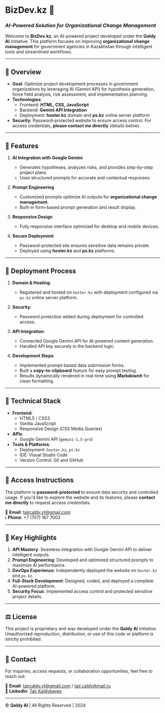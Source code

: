 # **BizDev.kz** 🚀  
### *AI-Powered Solution for Organizational Change Management*  

Welcome to **BizDev.kz**, an AI-powered project developed under the **Qaldy AI** initiative. This platform focuses on improving **organizational change management** for government agencies in Kazakhstan through intelligent tools and streamlined workflows.

---

## 🔑 **Overview**

- **Goal**: Optimize project development processes in government organizations by leveraging AI (Gemini API) for hypothesis generation, force field analysis, risk assessment, and implementation planning.  
- **Technologies**:  
  - Frontend: **HTML, CSS, JavaScript**  
  - Backend: **Gemini API Integration**  
  - Deployment: **hoster.kz** domain and **ps.kz** online server platform  
- **Security**: Password-protected website to ensure access control. For access credentials, **please contact me directly** (details below).

---

## 🧠 **Features**

1. **AI Integration with Google Gemini**  
   - Generates hypotheses, analyzes risks, and provides step-by-step project plans.  
   - Uses structured prompts for accurate and contextual responses.  

2. **Prompt Engineering**  
   - Customized prompts optimize AI outputs for **organizational change management**.  
   - Built-in form-based prompt generation and result display.  

3. **Responsive Design**  
   - Fully responsive interface optimized for desktop and mobile devices.  

4. **Secure Deployment**  
   - Password-protected site ensures sensitive data remains private.  
   - Deployed using **hoster.kz** and **ps.kz** platforms.  

---

## 🚀 **Deployment Process**

1. **Domain & Hosting**:  
   - Registered and hosted on `hoster.kz` with deployment configured via `ps.kz` online server platform.  

2. **Security**:  
   - Password protection added during deployment for controlled access.  

3. **API Integration**:  
   - Connected Google Gemini API for AI-powered content generation.  
   - Handled API key securely in the backend logic.  

4. **Development Steps**:  
   - Implemented prompt-based data submission forms.  
   - Built a **copy-to-clipboard** feature for easy prompt testing.  
   - Results dynamically rendered in real-time using **MarkdownIt** for clean formatting.  

---

## 📄 **Technical Stack**

- **Frontend**:  
  - HTML5 / CSS3  
  - Vanilla JavaScript  
  - Responsive Design (CSS Media Queries)  
- **APIs**:  
  - Google Gemini API (`gemini-1.5-pro`)  
- **Tools & Platforms**:  
  - Deployment: `hoster.kz`, `ps.kz`  
  - IDE: Visual Studio Code  
  - Version Control: Git and GitHub  

---

## 🔐 **Access Instructions**

The platform is **password-protected** to ensure data security and controlled usage. If you'd like to explore the website and its features, please **contact me directly** to request access credentials.

📧 **Email**: taircaldy.yt@gmail.com  
📞 **Phone**: +7 (707) 167 7003  

---

## 💼 **Key Highlights**

1. **API Mastery**: Seamless integration with Google Gemini API to deliver intelligent outputs.  
2. **Prompt Engineering**: Developed and optimized structured prompts to maximize AI performance.  
3. **DevOps Experience**: Independently deployed the website on `hoster.kz` and `ps.kz`.  
4. **Full-Stack Development**: Designed, coded, and deployed a complete AI-powered platform.  
5. **Security Focus**: Implemented access control and protected sensitive project details.  

---

## ⚖️ **License**

This project is proprietary and was developed under the **Qaldy AI** initiative. Unauthorized reproduction, distribution, or use of this code or platform is strictly prohibited.  

---

## 📢 **Contact**

For inquiries, access requests, or collaboration opportunities, feel free to reach out:  

📧 **Email**: taircaldy.yt@gmail.com / tair.caldy@mail.ru  
🔗 **LinkedIn**: [Tair Kaldybayev](https://www.linkedin.com/in/tair-kaldybayev-922198312/)  

---

© **Qaldy AI** | All Rights Reserved | 2024  

